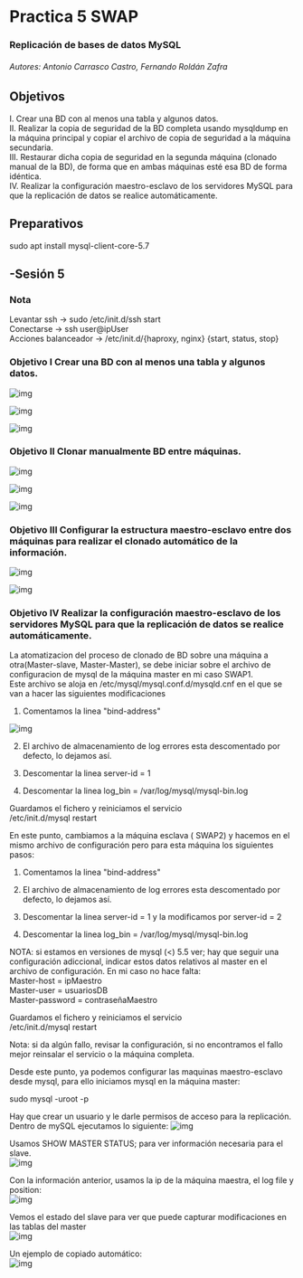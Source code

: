 ﻿# Practica 5 SWAP   

### Replicación de bases de datos MySQL

###### Autores: Antonio Carrasco Castro, Fernando Roldán Zafra  

## Objetivos 
I. Crear una BD con al menos una tabla y algunos datos.  
II. Realizar la copia de seguridad de la BD completa usando mysqldump en la máquina principal y copiar el archivo de copia de seguridad a la máquina secundaria.  
III. Restaurar dicha copia de seguridad en la segunda máquina (clonado manual de la BD), de forma que en ambas máquinas esté esa BD de forma idéntica.  
IV. Realizar la configuración maestro-esclavo de los servidores MySQL para que la replicación de datos se realice automáticamente.  


## Preparativos
sudo apt install mysql-client-core-5.7



## -Sesión 5

### Nota 
Levantar ssh -> sudo /etc/init.d/ssh start  
Conectarse -> ssh user@ipUser  
Acciones balanceador  -> /etc/init.d/{haproxy, nginx} {start, status, stop}  

### Objetivo I Crear una BD con al menos una tabla y algunos datos.



![img](https://github.com/jonio1992/SWAP/blob/master/practica5/img/1.png)  

![img](https://github.com/jonio1992/SWAP/blob/master/practica5/img/2.png)  

![img](https://github.com/jonio1992/SWAP/blob/master/practica5/img/3.png)  

### Objetivo II Clonar manualmente BD entre máquinas.
![img](https://github.com/jonio1992/SWAP/blob/master/practica5/img/4.png)  

![img](https://github.com/jonio1992/SWAP/blob/master/practica5/img/5.png)  

![img](https://github.com/jonio1992/SWAP/blob/master/practica5/img/6.png)  
### Objetivo III Configurar la estructura maestro-esclavo entre dos máquinas para realizar el clonado automático de la información.
![img](https://github.com/jonio1992/SWAP/blob/master/practica5/img/7.png)  

![img](https://github.com/jonio1992/SWAP/blob/master/practica5/img/8.png)  


### Objetivo IV Realizar la configuración maestro-esclavo de los servidores MySQL para que la replicación de datos se realice automáticamente.

La atomatizacion del proceso de clonado de BD sobre una máquina a otra(Master-slave, Master-Master), se debe iniciar sobre el archivo de configuracion de mysql de la máquina master en mi caso SWAP1.  
Este archivo se aloja en /etc/mysql/mysql.conf.d/mysqld.cnf  en el que se van a hacer las siguientes modificaciones  
1) Comentamos la linea "bind-address"

![img](https://github.com/jonio1992/SWAP/blob/master/practica5/img/9.png)  
 
2) El archivo de almacenamiento de log errores esta descomentado por defecto, lo dejamos así.  

3) Descomentar la linea server-id = 1  

4) Descomentar la linea log_bin = /var/log/mysql/mysql-bin.log  

Guardamos el fichero y reiniciamos el servicio  
/etc/init.d/mysql restart  

En este punto, cambiamos a la máquina esclava ( SWAP2) y hacemos en el mismo archivo de configuración pero para esta máquina los siguientes pasos:  

1) Comentamos la linea "bind-address"
 
2) El archivo de almacenamiento de log errores esta descomentado por defecto, lo dejamos así.  

3) Descomentar la linea server-id = 1 y la modificamos por server-id = 2   

4) Descomentar la linea log_bin = /var/log/mysql/mysql-bin.log  

NOTA: si estamos en versiones de mysql (<) 5.5 ver; hay que seguir una configuración adiccional,  indicar estos datos relativos al master en el archivo de configuración. En mi caso no hace falta:  
 Master-host = ipMaestro  
Master-user = usuariosDB  
Master-password = contraseñaMaestro  

Guardamos el fichero y reiniciamos el servicio  
/etc/init.d/mysql restart  

Nota: si da algún fallo, revisar la configuración, si no encontramos el fallo mejor reinsalar el servicio o la máquina completa.  

Desde este punto, ya podemos configurar las maquinas maestro-esclavo desde mysql, para ello iniciamos mysql en la máquina master:  

sudo mysql -uroot -p  

Hay que crear un usuario y le darle permisos de acceso para la replicación. Dentro de mySQL ejecutamos lo siguiente:
![img](https://github.com/jonio1992/SWAP/blob/master/practica5/img/10.png)  

Usamos SHOW MASTER STATUS; para ver información necesaria para el slave.  
![img](https://github.com/jonio1992/SWAP/blob/master/practica5/img/11.png)  

Con la información anterior, usamos la ip de la máquina maestra, el log file y position:  
![img](https://github.com/jonio1992/SWAP/blob/master/practica5/img/12.png)  

Vemos el estado del slave para ver que puede capturar modificaciones en las tablas del master  
![img](https://github.com/jonio1992/SWAP/blob/master/practica5/img/13.png)  

Un ejemplo de copiado automático:  
![img](https://github.com/jonio1992/SWAP/blob/master/practica5/img/14.png)  







